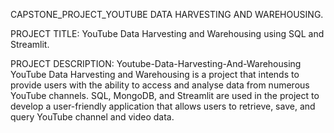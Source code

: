 CAPSTONE_PROJECT_YOUTUBE DATA HARVESTING AND WAREHOUSING.

PROJECT TITLE:
           YouTube Data Harvesting and Warehousing using SQL and Streamlit.
           
PROJECT DESCRIPTION:
Youtube-Data-Harvesting-And-Warehousing YouTube Data Harvesting and Warehousing is a project that intends to provide users with the ability to access and analyse data from numerous YouTube channels. SQL, MongoDB, and Streamlit are used in the project to develop a user-friendly application that allows users to retrieve, save, and query YouTube channel and video data.



